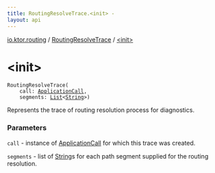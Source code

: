 ```yaml
---
title: RoutingResolveTrace.<init> - 
layout: api
---
```


<div class='api-docs-breadcrumbs'><a href="../index.html">io.ktor.routing</a> / <a href="index.html">RoutingResolveTrace</a> / <a href="./-init-.html">&lt;init&gt;</a></div>

# &lt;init&gt;

<div class="signature"><code><span class="identifier">RoutingResolveTrace</span><span class="symbol">(</span><br/>&nbsp;&nbsp;&nbsp;&nbsp;<span class="parameterName" id="io.ktor.routing.RoutingResolveTrace$<init>(io.ktor.application.ApplicationCall, kotlin.collections.List((kotlin.String)))/call">call</span><span class="symbol">:</span>&nbsp;<a href="../../io.ktor.application/-application-call/index.html"><span class="identifier">ApplicationCall</span></a><span class="symbol">, </span><br/>&nbsp;&nbsp;&nbsp;&nbsp;<span class="parameterName" id="io.ktor.routing.RoutingResolveTrace$<init>(io.ktor.application.ApplicationCall, kotlin.collections.List((kotlin.String)))/segments">segments</span><span class="symbol">:</span>&nbsp;<a href="https://kotlinlang.org/api/latest/jvm/stdlib/kotlin.collections/-list/index.html"><span class="identifier">List</span></a><span class="symbol">&lt;</span><a href="https://kotlinlang.org/api/latest/jvm/stdlib/kotlin/-string/index.html"><span class="identifier">String</span></a><span class="symbol">&gt;</span><span class="symbol">)</span></code></div>

Represents the trace of routing resolution process for diagnostics.

### Parameters

<code>call</code> - instance of <a href="../../io.ktor.application/-application-call/index.html">ApplicationCall</a> for which this trace was created.

<code>segments</code> - list of <a href="https://kotlinlang.org/api/latest/jvm/stdlib/kotlin/-string/index.html">String</a>s for each path segment supplied for the routing resolution.